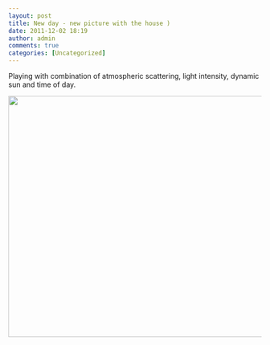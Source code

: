 ```yaml
---
layout: post
title: New day - new picture with the house )
date: 2011-12-02 18:19
author: admin
comments: true
categories: [Uncategorized]
---
```

Playing with combination of atmospheric scattering, light
intensity, dynamic sun and time of day.

<a href="http://1.bp.blogspot.com/-Qk0tWW-BJuw/TtkW5O6ZY8I/AAAAAAAABVw/wd67q5N2L8w/s1600/glow_houses.jpg"><img id="BLOGGER_PHOTO_ID_5681597577415975874" style="border-style: initial; border-color: initial; border-image: initial; border-width: 0px;" src="http://1.bp.blogspot.com/-Qk0tWW-BJuw/TtkW5O6ZY8I/AAAAAAAABVw/wd67q5N2L8w/s1600/glow_houses.jpg" alt="" width="640" height="480" border="0" /></a>
